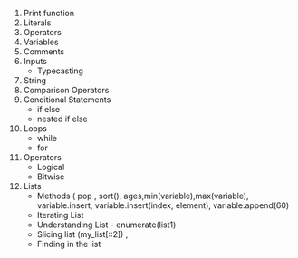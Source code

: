 1. Print function
2. Literals
3. Operators
4. Variables
5. Comments
6. Inputs
    - Typecasting
7. String
8. Comparison Operators
9. Conditional Statements
    - if else
    - nested if else
10. Loops
    - while
    - for
11. Operators
    - Logical
    - Bitwise
12. Lists
    - Methods ( pop , sort(), ages,min(variable),max(variable), variable.insert, variable.insert(index, element), variable.append(60)
    - Iterating List
    - Understanding List - enumerate(list1)
    - Slicing list
       (my_list[::2]) ,
    - Finding in the list

